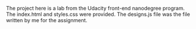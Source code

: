 The project here is a lab from the Udacity front-end nanodegree program. The index.html and styles.css were provided.
The designs.js file was the file written by me for the assignment.